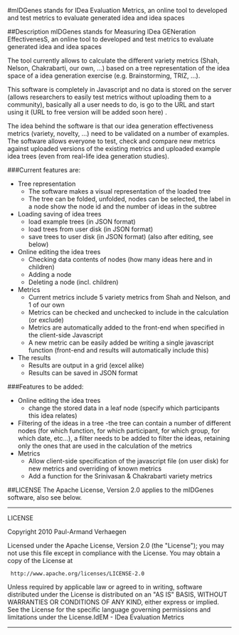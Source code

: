 
#mIDGenes stands for IDea Evaluation Metrics, an online tool to developed and test metrics to evaluate generated idea and idea spaces

##Description
mIDGenes stands for Measuring IDea GENeration EffectivenesS, an online tool to developed and test metrics to evaluate generated idea and idea spaces 

The tool currently allows to calculate the different variety metrics (Shah, Nelson, Chakrabarti, our own, ...) based on a tree representation of the idea space of a idea generation exercise (e.g. Brainstorming, TRIZ, ...).

This software is completely in Javascript and no data is stored on the server (allows researchers to easily test metrics without uploading them to a community), basically all a user needs to do, is go to the URL and start using it (URL to free version will be added soon here) .

The idea behind the software is that our idea generation effectiveness metrics (variety, novelty, ...) need to be validated on a number of examples. The software allows everyone to test, check and compare new metrics against uploaded versions of the existing metrics and uploaded example idea trees (even from real-life idea generation studies). 

 ###Current features are:
  + Tree representation
    - The software makes a visual representation of the loaded tree
    - The tree can be folded, unfolded, nodes can be selected, the label in a node show the node id and the number of ideas in the subtree
  + Loading saving of idea trees
    - load example trees (in JSON format)
    - load trees from user disk (in JSON format)
    - save trees to user disk (in JSON format) (also after editing, see below)
  + Online editing the idea trees
    - Checking data contents of nodes (how many ideas here and in children)
    - Adding a node
    - Deleting a node (incl. children)
  + Metrics
    - Current metrics include 5 variety metrics from Shah and Nelson, and 1 of our own
    - Metrics can be checked and unchecked to include in the calculation (or exclude)
    - Metrics are automatically added to the front-end when specified in the client-side Javascript
    - A new metric can be easily added be writing a single javascript function (front-end and results will automatically include this)
  + The results
    - Results are output in a grid (excel alike)
    - Results can be saved in JSON format

 ###Features to be added:
  + Online editing the idea trees
    - change the stored data in a leaf node (specify which participants this idea relates)
  + Filtering of the ideas in a tree
     -the tree can contain a number of different nodes (for which function, for which participant, for which group, for which date, etc...), a filter needs to be added to filter the ideas, retaining only the ones that are used in the calculation of the metrics
  + Metrics
    - Allow client-side specification of the javascript file (on user disk) for new metrics and overriding of known metrics
    - Add a function for the Srinivasan & Chakrabarti variety metrics

##LICENSE
The Apache License, Version 2.0 applies to the mIDGenes software, also see below. 

*******************************************************************************************************************************
LICENSE

   Copyright 2010 Paul-Armand Verhaegen

   Licensed under the Apache License, Version 2.0 (the "License");
   you may not use this file except in compliance with the License.
   You may obtain a copy of the License at

     http://www.apache.org/licenses/LICENSE-2.0

   Unless required by applicable law or agreed to in writing, software
   distributed under the License is distributed on an "AS IS" BASIS,
   WITHOUT WARRANTIES OR CONDITIONS OF ANY KIND, either express or implied.
   See the License for the specific language governing permissions and
   limitations under the License.IdEM - IDea Evaluation Metrics

*******************************************************************************************************************************

